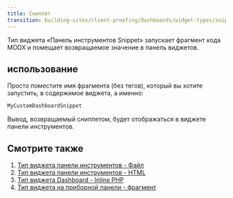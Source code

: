 ```yaml
---
title: Сниппет
transition: building-sites/client-proofing/dashboards/widget-types/snippet
---
```


Тип виджета «Панель инструментов Snippet» запускает фрагмент кода MODX и помещает возвращаемое значение в панель виджетов.

## использование

Просто поместите имя фрагмента (без тегов), который вы хотите запустить, в содержимое виджета, а именно:

```php
MyCustomDashboardSnippet
```

Вывод, возвращаемый сниппетом, будет отображаться в виджете панели инструментов.

## Смотрите также

1. [Тип виджета панели инструментов - Файл](building-sites/client-proofing/dashboards/widget-types/file)
2. [Тип виджета панели инструментов - HTML](building-sites/client-proofing/dashboards/widget-types/html)
3. [Тип виджета Dashboard - Inline PHP](building-sites/client-proofing/dashboards/widget-types/inline-php)
4. [Тип виджета на приборной панели - фрагмент](building-sites/client-proofing/dashboards/widget-types/snippet)
